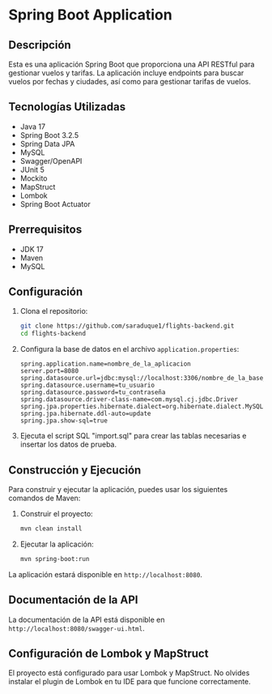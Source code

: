 # Spring Boot Application

## Descripción

Esta es una aplicación Spring Boot que proporciona una API RESTful para gestionar vuelos y tarifas. La aplicación incluye endpoints para buscar vuelos por fechas y ciudades, así como para gestionar tarifas de vuelos.

## Tecnologías Utilizadas

- Java 17
- Spring Boot 3.2.5
- Spring Data JPA
- MySQL
- Swagger/OpenAPI 
- JUnit 5
- Mockito
- MapStruct
- Lombok
- Spring Boot Actuator

## Prerrequisitos

- JDK 17 
- Maven
- MySQL

## Configuración

1. Clona el repositorio:
    ```bash
    git clone https://github.com/saraduque1/flights-backend.git
    cd flights-backend
    ```

2. Configura la base de datos en el archivo `application.properties`:
    ```properties
    spring.application.name=nombre_de_la_aplicacion
    server.port=8080
    spring.datasource.url=jdbc:mysql://localhost:3306/nombre_de_la_base_de_datos
    spring.datasource.username=tu_usuario
    spring.datasource.password=tu_contraseña
    spring.datasource.driver-class-name=com.mysql.cj.jdbc.Driver
    spring.jpa.properties.hibernate.dialect=org.hibernate.dialect.MySQLDialect
    spring.jpa.hibernate.ddl-auto=update
    spring.jpa.show-sql=true
    ```

3. Ejecuta el script SQL "import.sql" para crear las tablas necesarias e insertar los datos de prueba.

## Construcción y Ejecución

Para construir y ejecutar la aplicación, puedes usar los siguientes comandos de Maven:

1. Construir el proyecto:
    ```bash
    mvn clean install
    ```

2. Ejecutar la aplicación:
    ```bash
    mvn spring-boot:run
    ```

La aplicación estará disponible en `http://localhost:8080`.

## Documentación de la API

La documentación de la API está disponible en `http://localhost:8080/swagger-ui.html`.

## Configuración de Lombok y MapStruct

El proyecto está configurado para usar Lombok y MapStruct. No olvides instalar el plugin de Lombok en tu IDE para que funcione correctamente.
